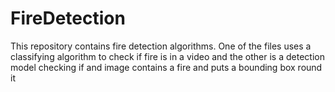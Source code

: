 # FireDetection
This repository contains fire detection algorithms. One of the files uses a classifying algorithm to check if fire is in a video and the other is a detection model checking if and image contains a fire and puts a bounding box round it
